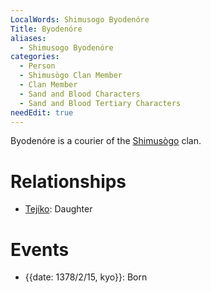 ```yaml
---
LocalWords: Shimusogo Byodenóre
Title: Byodenóre
aliases:
  - Shimusogo Byodenóre
categories:
  - Person
  - Shimusògo Clan Member
  - Clan Member
  - Sand and Blood Characters
  - Sand and Blood Tertiary Characters
needEdit: true
---
```


Byodenóre is a courier of the [Shimusògo]() clan.

# Relationships

* [Tejíko](/shimusogo-tejíko/): Daughter

# Events

* {{date: 1378/2/15, kyo}}: Born

